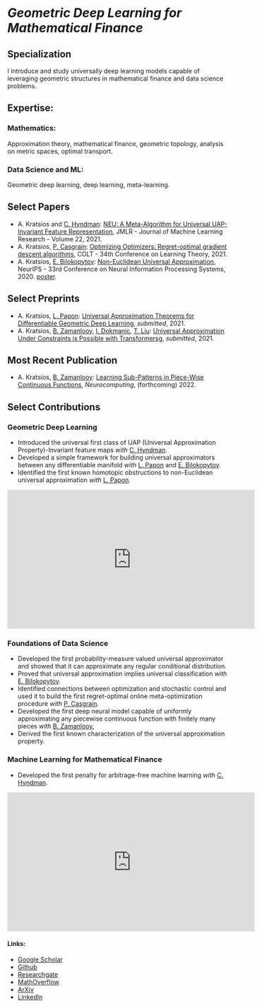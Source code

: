 # *Geometric Deep Learning for Mathematical Finance*


## Specialization
I introduce and study universally deep learning models capable of leveraging geometric structures in mathematical finance and data science problems.


## Expertise:
### Mathematics:
Approximation theory, mathematical finance, geometric topology, analysis on metric spaces, optimal transport.
### Data Science and ML:
Geometric deep learning, deep learning, meta-learning.  


## Select Papers
- A. Kratsios and [C. Hyndman](https://www.concordia.ca/artsci/math-stats/faculty.html?fpid=cody-hyndman): [NEU: A Meta-Algorithm for Universal UAP-Invariant Feature Representation](https://www.jmlr.org/papers/v22/18-803.html), JMLR - Journal of Machine Learning Research - Volume 22, 2021.
- A. Kratsios, [P. Casgrain](https://p-casgrain.github.io/): [Optimizing Optimizers: Regret-optimal gradient descent algorithms](https://arxiv.org/abs/2101.00041), COLT - 34th Conference on Learning Theory, 2021.
- A. Kratsios, [E. Bilokopytov](https://orcid.org/0000-0001-7075-886X): [Non-Euclidean Universal Approximation](https://proceedings.neurips.cc/paper/2020/file/786ab8c4d7ee758f80d57e65582e609d-Paper.pdf), NeurIPS - 33rd Conference on Neural Information Processing Systems, 2020.  [poster](https://www.dropbox.com/s/yy4rkkjrtyw1kk2/NeurIPS2020_Poster.pdf?dl=0).

## Select Preprints
- A. Kratsios, [L. Papon](https://people.epfl.ch/leonie.papon): [Universal Approximation Theorems for Differentiable Geometric Deep Learning](https://www.researchgate.net/publication/352823759_Universal_Approximation_Theorems_for_Differentiable_Geometric_Deep_Learning), *submitted*, 2021.
- A. Kratsios, [B. Zamanlooy](https://www.ifi.uzh.ch/en/ce/people/zamanlooy.html), [I. Dokmanic](https://dmi.unibas.ch/de/personen/ivan-dokmanic/), [T. Liu](http://tianlinliu.com/): [Universal Approximation Under Constraints is Possible with Transformersg](https://www.researchgate.net/publication/355081831_Universal_Approximation_Under_Constraints_is_Possible_with_Transformers), *submitted*, 2021.

## Most Recent Publication
- A. Kratsios, [B. Zamanlooy](https://www.ifi.uzh.ch/en/ce/people/zamanlooy.html): [Learning Sub-Patterns in Piece-Wise Continuous Functions](https://arxiv.org/abs/2010.15571), *Neurocomputing*, (forthcoming) 2022.

## Select Contributions
### Geometric Deep Learning
- Introduced the universal first class of UAP (Universal Approximation Property)-Invariant feature maps *with* [C. Hyndman](https://www.concordia.ca/artsci/math-stats/faculty.html?fpid=cody-hyndman).  
- Developed a simple framework for building universal approximators between any differentiable manifold *with* [L. Papon](https://people.epfl.ch/leonie.papon) and [E. Bilokopytov](https://orcid.org/0000-0001-7075-886X).
- Identified the first known homotopic obstructions to non-Euclidean universal approximation *with* [L. Papon](https://people.epfl.ch/leonie.papon).

<p align="center">
<iframe width="560" height="315" src="https://www.youtube.com/embed/dlKUQHnIoe0?start=524" title="YouTube video player" frameborder="0" allow="accelerometer; autoplay; clipboard-write; encrypted-media; gyroscope; picture-in-picture" allowfullscreen></iframe>
</p>

### Foundations of Data Science
- Developed the first probability-measure valued universal approximator and showed that it can approximate any regular conditional distribution. 
- Proved that universal approximation implies universal classification *with* [E. Bilokopytov](https://orcid.org/0000-0001-7075-886X).
- Identified connections between optimization and stochastic control and used it to build the first regret-optimal online meta-optimization procedure *with* [P. Casgrain](https://p-casgrain.github.io/).
- Developed the first deep neural model capable of uniformly approximating any piecewise continuous function with finitely many pieces *with* [B. Zamanlooy](https://www.ifi.uzh.ch/en/ce/people/zamanlooy.html),
- Derived the first known characterization of the universal approximation property.



### Machine Learning for Mathematical Finance
- Developed the first penalty for arbitrage-free machine learning *with* [C. Hyndman](https://www.concordia.ca/artsci/math-stats/faculty.html?fpid=cody-hyndman). 

<p align="center">
<iframe width="560" height="315" src="https://www.youtube.com/embed/wToOsW90QBk?start=38" title="YouTube video player" frameborder="0" allow="accelerometer; autoplay; clipboard-write; encrypted-media; gyroscope; picture-in-picture" allowfullscreen></iframe>
</p>


#### Links:
- [Google Scholar](https://scholar.google.ca/citations?user=9D-bHFgAAAAJ&hl=en)
- [Github](https://github.com/AnastasisKratsios)
- [Researchgate](https://www.researchgate.net/profile/Anastasis_Kratsios3)
- [MathOverflow](https://mathoverflow.net/users/284090/anastasis)
- [ArXiv](https://arxiv.org/search/?searchtype=author&query=Kratsios%2C+A)
- [LinkedIn](https://www.linkedin.com/in/anastasiskratsios/)